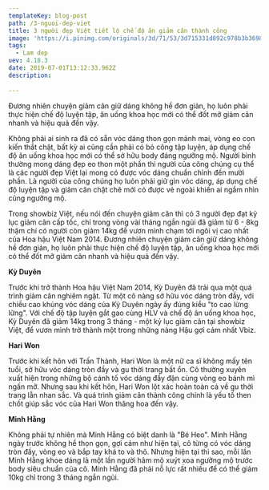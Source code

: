 ```yaml
---
templateKey: blog-post
path: /3-nguoi-dep-viet
title: 3 người đẹp Việt tiết lộ chế độ ăn giảm cân thành công
image: 'https://i.pinimg.com/originals/3d/71/53/3d715331d892c978b3b36988acc06e21.jpg' 
tags:
  - Lam dep
uev: 4.18.3
date: 2019-07-01T13:12:33.962Z
description:
 
---
```



Đương nhiên chuyện giảm cân giữ dáng không hề đơn giản, họ luôn phải thực hiện chế độ luyện tập, ăn uống khoa học mới có thể đốt mỡ giảm cân nhanh và hiệu quả đến vậy.


Không phải ai sinh ra đã có sẵn vóc dáng thon gọn mảnh mai, vòng eo con kiến thắt chặt, bất kỳ ai cũng cần phải có bỏ công tập luyện, áp dụng chế độ ăn uống khoa học mới có thể sở hữu body đáng ngưỡng mộ. Người bình thường mong dáng đẹp eo thon một phần thì người của công chúng cụ thể là các người đẹp Việt lại mong có được vóc dáng chuẩn chỉnh đến mười phần. Là người của công chúng họ luôn phải giữ gìn vóc dáng, áp dụng chế độ luyện tập và giảm cân chặt chẽ mới có được vẻ ngoài khiến ai ngắm nhìn cũng ngưỡng mộ. 

Trong showbiz Việt, nếu nói đến chuyện giảm cân thì có 3 người đẹp đạt kỷ lục giảm cân cấp tốc, chỉ trong vòng vài tháng ngắn ngủi đã giảm từ 6 - 8kg thậm chí có người còn giảm 14kg để vươn mình chạm tới ngôi vị cao nhất của Hoa hậu Việt Nam 2014. Đương nhiên chuyện giảm cân giữ dáng không hề đơn giản, họ luôn phải thực hiện chế độ luyện tập, ăn uống khoa học mới có thể đốt mỡ giảm cân nhanh và hiệu quả đến vậy.

**Kỳ Duyên**

Trước khi trở thành Hoa hậu Việt Nam 2014, Kỳ Duyên đã trải qua một quá trình giảm cân nghiêm ngặt. Từ một cô nàng sở hữu vóc dáng tròn đầy, với chiều cao khủng vóc dáng của Kỳ Duyên ngày ấy đúng kiểu "to cao lừng lững". Với chế độ tập luyện gắt gao cùng HLV và chế độ ăn uống khoa học, Kỳ Duyên đã giảm 14kg trong 3 tháng - một kỷ lục giảm cân tại showbiz Việt, để vươn mình trở thành một trong những nàng Hậu gợi cảm nhất Vbiz.


**Hari Won**

Trước khi kết hôn với Trấn Thành, Hari Won là một nữ ca sĩ không mấy tên tuổi, sở hữu vóc dáng tròn đầy và gu thời trang bất ổn. Cô thường xuyên xuất hiện trong những bộ cánh tố vóc dáng đầy đặn cùng vòng eo bánh mì ngấn mỡ. Nhưng sau khi kết hôn, Hari Won lột xác hoàn toàn cả về gu thời trang lẫn nhan sắc. Và quá trình giảm cân thành công chính là yếu tố then chốt giúp sắc vóc của Hari Won thăng hoa đến vậy.


**Minh Hằng**


Không phải tự nhiên mà Minh Hằng có biệt danh là "Bé Heo". Minh Hằng ngày trước không hề thọn gọn, gợi cảm như hiện tại, cô từng có vóc dáng tròn đầy, vòng eo và bắp tay khá to và thô. Nhưng hiện tại thì sao, mỗi lần Minh Hằng khoe dáng là một lần người hâm mộ xuýt xoa ngưỡng mộ trước body siêu chuẩn của cô. Minh Hằng đã phải nỗ lực rất nhiều để có thể giảm 10kg chỉ trong 3 tháng ngắn ngủi. 

